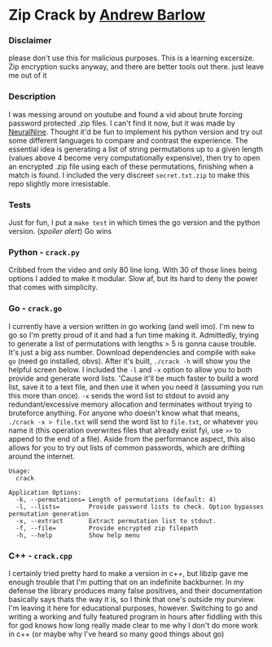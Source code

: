 # Zip Crack by [Andrew Barlow](https://github.com/dandrewbarlow)

### Disclaimer
please don't use this for malicious purposes. This is a learning excersize. Zip encryption sucks anyway, and there are better tools out there. just leave me out of it

### Description
I was messing around on youtube and found a vid about brute forcing password protected .zip files. I can't find it now, but it was made by [NeuralNine](https://www.youtube.com/channel/UC8wZnXYK_CGKlBcZp-GxYPA). Thought it'd be fun to implement his python version and try out some different languages to compare and contrast the experience. The essential idea is generating a list of string permutations up to a given length (values above 4 become very computationally expensive), then try to open an encrypted .zip file using each of these permutations, finishing when a match is found. I included the very discreet `secret.txt.zip` to make this repo slightly more irresistable.

### Tests
Just for fun, I put a `make test` in which times the go version and the python version. (*spoiler alert*) Go wins

### Python - `crack.py`
Cribbed from the video and only 80 line long. With 30 of those lines being options I added to make it modular. Slow af, but its hard to deny the power that comes with simplicity.

### Go - `crack.go`
I currently have a version written in go working (and well imo). I'm new to go so I'm pretty proud of it and had a fun time making it. Admittedly, trying to generate a list of permutations with lengths > 5 is gonna cause trouble. It's just a big ass number. Download dependencies and compile with `make go` (need go installed, obvs). After it's built, `./crack -h` will show you the helpful screen below. I included the `-l` and `-x` option to allow you to both provide and generate word lists. 'Cause it'll be much faster to build a word list, save it to a text file, and then use it when you need it (assuming you run this more than once). `-x` sends the word list to stdout to avoid any redundant/excessive memory allocation and terminates without trying to bruteforce anything. For anyone who doesn't know what that means, `./crack -x > file.txt` will send the word list to `file.txt`, or whatever you name it (this operation overwrites files that already exist fyi, use `>>` to append to the end of a file). Aside from the performance aspect, this also allows for you to try out lists of common passwords, which are drifting around the internet.
```
Usage:
  crack

Application Options:
  -k, --permutations= Length of permutations (default: 4)
  -l, --lists=        Provide password lists to check. Option bypasses permutation generation
  -x, --extract       Extract permutation list to stdout.
  -f, --file=         Provide encrypted zip filepath
  -h, --help          Show help menu
```

### C++ - `crack.cpp`
I certainly tried pretty hard to make a version in c++, but libzip gave me enough trouble that I'm putting that on an indefinite backburner. In my defense the library produces many false positives, and their documentation basically says thats the way it is, so I think that one's outside my purview. I'm leaving it here for educational purposes, however. Switching to go and writing a working and fully featured program in hours after fiddling with this for god knows how long really made clear to me why I don't do more work in c++ (or maybe why I've heard so many good things about go)